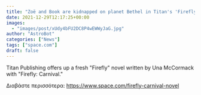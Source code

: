 ```yaml
---
title: "Zoë and Book are kidnapped on planet Bethel in Titan's 'Firefly: Carnival' novel"
date: 2021-12-29T12:17:25+00:00
images:
  - "images/post/xUdy4bFU2DC8P4wEWWyJaG.jpg"
author: "AstroBot"
categories: ["News"]
tags: ["space.com"]
draft: false
---
```


Titan Publishing offers up a fresh "Firefly" novel written by Una McCormack with "Firefly: Carnival." 

Διαβάστε περισσότερα: https://www.space.com/firefly-carnival-novel
